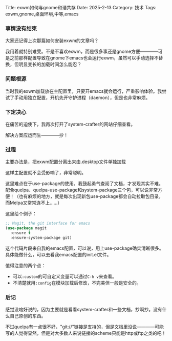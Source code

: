 Title: exwm如何与gnome和谐共存
Date: 2025-2-13
Category: 技术
Tags: exwm,gnome,桌面环境,中等,emacs

### 事情没有结束

大家还记得上次那篇如何安装exwm的文章吗？

我用着就特别难受。不是不喜欢exwm，而是很多事还是gnome方便————可是之前那样配置导致在gnome下emacs也会运行exwm，虽然可以手动选择不替换，但明显变长的加载时间怎么能忍？

### 问题根源

当时我的exwm加载放在主配置里，只要开emacs就会运行，严重影响体验。我尝试了手动用独立配置，开机先开守护进程（daemon），但是也非常麻烦。

### 下定决心

在痛苦的迫使下，我再次打开了system-crafter的网站仔细查看。

解决方案应运而生————抄！

### 过程

主要办法是，把exwm配置分离出来由.desktop文件单独加载

这样主配置就不会受影响了，非常聪明。

这里难点在于use-package的使用。我鼓起勇气查阅了文档，才发现其实不难。配合quelpa、quelpa-use-package和system-package三个包，可以说非常方便！（也有麻烦的地方，就是每次出现新包use-package都会自动拉取包目录，而Melpa又常常连不上……）

这里给个例子：

```lisp
;; Magit, the git interface for emacs
(use-package magit
  :ensure t
  :ensure-system-package git)
```

这个代码片段来自我的emacs配置，可以说，用上use-package确实清晰很多。具体能做什么，可以去看我emacs配置的init.el文件。

值得注意的两个点：

- 可以`:custom`的可自定义变量可以通过`C-h v`来查看。
- 不清楚就用`:config`在模块加载后修改，不完美但一般是安全的。

### 后记

感觉没啥好说的，因为主要就是看看system-crafter和一些文档，抄啊抄。没有什么自己原创的东西。

不过quelpa有一点很不好，"git://"链接是支持的，但是文档里没说————可能写的人觉得显然，但是对大多数人来说链接的scheme只能是http或ftp之类的吧！